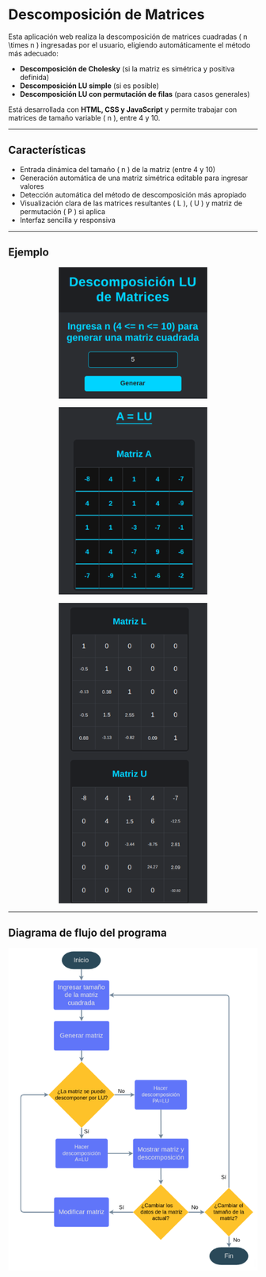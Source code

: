 # Descomposición de Matrices

Esta aplicación web realiza la descomposición de matrices cuadradas \( n \times n \) ingresadas por el usuario, eligiendo automáticamente el método más adecuado:

- **Descomposición de Cholesky** (si la matriz es simétrica y positiva definida)  
- **Descomposición LU simple** (si es posible)  
- **Descomposición LU con permutación de filas** (para casos generales)

Está desarrollada con **HTML, CSS y JavaScript** y permite trabajar con matrices de tamaño variable \( n \), entre 4 y 10.

---

## Características

- Entrada dinámica del tamaño \( n \) de la matriz (entre 4 y 10)  
- Generación automática de una matriz simétrica editable para ingresar valores  
- Detección automática del método de descomposición más apropiado  
- Visualización clara de las matrices resultantes \( L \), \( U \) y matriz de permutación \( P \) si aplica  
- Interfaz sencilla y responsiva 

---

## Ejemplo

<p align="center">
  <img src="./input.png" alt="Ingreso del tamaño de la matriz" width="300"/>
</p>

<p align="center">
  <img src="./LU.png" alt="Metodo ecogido" width="300"/>
</p>

<p align="center">
  <img src="./L-U.png" alt="LU Generados" width="300"/>
</p>

---

## Diagrama de flujo del programa

<p align="center">
  <img src="./diagrama-flujo.png" alt="Diagrama de flujo" width="auto"/>
</p>

